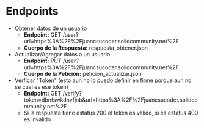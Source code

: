 # Endpoints

- Obtener datos de un usuario
  - **Endpoint:** GET /user?url=https%3A%2F%2Fjuancsucoder.solidcommunity.net%2F
  - **Cuerpo de la Respuesta:** respuesta_obtener.json
- Actualizar/Agregar datos a un usuario
  - **Endpoint:** PUT /user?url=https%3A%2F%2Fjuancsucoder.solidcommunity.net%2F
  - **Cuerpo de la Petición:** peticion_actualizar.json
- Verficar "Token" (esto aun no lo puedo definir en firme porque aun no se cual es ese token)
  - **Endpoint:** GET /verify?token=dbnfswkdnvfjnb&url=https%3A%2F%2Fjuancsucoder.solidcommunity.net%2F
  - Si la respuesta tiene estatus 200 el token es valido, si es estatus 400 es invalido

